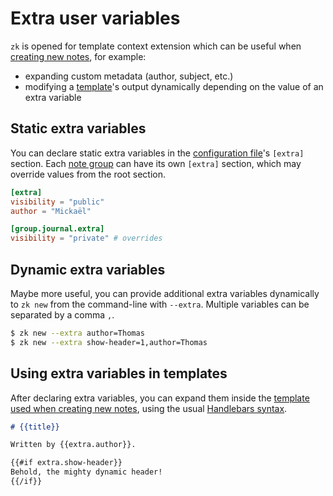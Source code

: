 # Extra user variables

`zk` is opened for template context extension which can be useful when [creating new notes](note-creation.md), for example:

* expanding custom metadata (author, subject, etc.)
* modifying a [template](template.md)'s output dynamically depending on the value of an extra variable

## Static extra variables

You can declare static extra variables in the [configuration file](config.md)'s `[extra]` section. Each [note group](config-group.md) can have its own `[extra]` section, which may override values from the root section.

```toml
[extra]
visibility = "public"
author = "Mickaël"

[group.journal.extra]
visibility = "private" # overrides
```

## Dynamic extra variables

Maybe more useful, you can provide additional extra variables dynamically to `zk new` from the command-line with `--extra`. Multiple variables can be separated by a comma `,`.

```sh
$ zk new --extra author=Thomas
$ zk new --extra show-header=1,author=Thomas
```

## Using extra variables in templates

After declaring extra variables, you can expand them inside the [template used when creating new notes](template-creation.md), using the usual [Handlebars syntax](template.md).

```markdown
# {{title}}

Written by {{extra.author}}.

{{#if extra.show-header}}
Behold, the mighty dynamic header!
{{/if}}
```

